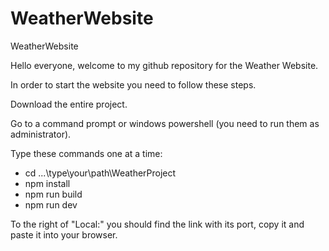 # WeatherWebsite
WeatherWebsite

Hello everyone, welcome to my github repository for the Weather Website.

In order to start the website you need to follow these steps.

Download the entire project.

Go to a command prompt or windows powershell (you need to run them as administrator).

Type these commands one at a time:
 - cd ...\type\your\path\WeatherProject
 - npm install
 - npm run build
 - npm run dev
   
To the right of "Local:" you should find the link with its port, copy it and paste it into your browser.
